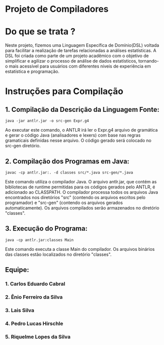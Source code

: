 # Projeto de Compiladores


# Do que se trata ?

Neste projeto, fizemos uma Linguagem Específica de Domínio(DSL) voltada para facilitar a realização de tarefas relacionadas a análises estatísticas. A DSL foi criada como parte de um projeto acadêmico com o objetivo de simplificar e agilizar o processo de análise de dados estatísticos, tornando-o mais acessível para usuários com diferentes níveis de experiência em estatística e programação.


# Instruções para Compilação

## 1. Compilação da Descrição da Linguagem Fonte: 

```
java -jar antlr.jar -o src-gen Expr.g4
```
Ao executar este comando, o ANTLR irá ler o Expr.g4 arquivo de gramática e gerar o código Java (analisadores e lexers) com base nas regras gramaticais definidas nesse arquivo. O código gerado será colocado no src-gen diretório.


## 2. Compilação dos Programas em Java:

```
javac -cp antlr.jar:. -d classes src/*.java src-gen/*.java
```
Este comando utiliza o compilador Java. O arquivo antlr.jar, que contém as bibliotecas de runtime permitidas para os códigos gerados pelo ANTLR, é adicionado ao CLASSPATH. O compilador processa todos os arquivos Java encontrados nos diretórios "src" (contendo os arquivos escritos pelo programador) e "src-gen" (contendo os arquivos gerados automaticamente). Os arquivos compilados serão armazenados no diretório "classes".

## 3. Execução do Programa:

```
java -cp antlr.jar:classes Main
```

Este comando executa a classe Main do compilador. Os arquivos binários das classes estão localizados no diretório "classes".

## Equipe:
  ### 1. Carlos Eduardo Cabral
  ### 2. Ênio Ferreiro da Silva
  ### 3. Lais Silva
  ### 4. Pedro Lucas Hirschle
  ### 5. Riquelme Lopes da Silva

